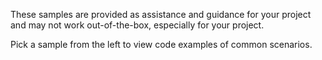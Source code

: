 These samples are provided as assistance and guidance for your project and may not work out-of-the-box, especially for your project.

Pick a sample from the left to view code examples of common scenarios.